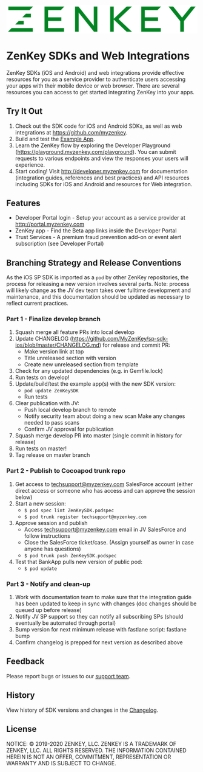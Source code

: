 ![ZenKey](image/ZenKey_rgb.png "ZenKey")

# ZenKey SDKs and Web Integrations

ZenKey SDKs (iOS and Android) and web integrations provide effective resources for you as a service provider to authenticate users accessing your apps with their mobile device or web browser. There are several resources you can access to get started integrating ZenKey into your apps.

## Try It Out

1. Check out the SDK code for iOS and Android SDKs, as well as web integrations at https://github.com/myzenkey.
2. Build and test the [Example App](./Example/ZenKey-SDK-Example).
3. Learn the ZenKey flow by exploring the Developer Playground (https://playground.myzenkey.com/playground). You can submit requests to various endpoints and view the responses your users will experience.
4. Start coding! Visit http://developer.myzenkey.com for documentation (integration guides, references and best practices) and API resources including SDKs for iOS and Android and resources for Web integration.

## Features

- Developer Portal login - Setup your account as a service provider at http://portal.myzenkey.com
- ZenKey app - Find the Beta app links inside the Developer Portal
- Trust Services - A premium fraud prevention add-on or event alert subscription (see Developer Portal)

## Branching Strategy and Release Conventions

As the iOS SP SDK is imported as a `pod` by other ZenKey repositories, the process for releasing a new version involves several parts. Note: process will likely change as the JV dev team takes over fulltime development and maintenance, and this documentation should be updated as necessary to reflect current practices.

### Part 1 - Finalize develop branch
  1. Squash merge all feature PRs into local develop
  2. Update CHANGELOG (https://github.com/MyZenKey/sp-sdk-ios/blob/master/CHANGELOG.md) for release and commit PR: 
     - Make version link at top
     - Title unreleased section with version
     - Create new unreleased section from template
  3. Check for any updated dependencies (e.g. in Gemfile.lock)
  4. Run tests on develop!
  5. Update/build/test the example app(s) with the new SDK version: 
     - `pod update ZenKeySDK`
     - Run tests
  6. Clear publication with JV:
     - Push local develop branch to remote
     - Notify security team about doing a new scan Make any changes needed to pass scans 
     - Confirm JV approval for publication
  7. Squash merge develop PR into master (single commit in history for release)
  8. Run tests on master!
  9. Tag release on master branch

### Part 2 - Publish to Cocoapod trunk repo
  1. Get access to techsupport@myzenkey.com SalesForce account (either direct access or someone who has access and can approve the session below)
  2. Start a new session:
     - `$ pod spec lint ZenKeySDK.podspec`
     - `$ pod trunk register techsupport@myzenkey.com`
  3. Approve session and publish
     - Access techsupport@myzenkey.com email in JV SalesForce and follow instructions
     - Close the SalesForce ticket/case. (Assign yourself as owner in case anyone has questions) 
     - `$ pod trunk push ZenKeySDK.podspec`
  4. Test that BankApp pulls new version of public pod: 
     - `$ pod update`

### Part 3 - Notify and clean-up
  1. Work with documentation team to make sure that the integration guide has been updated to keep in sync with changes (doc changes should be queued up before release)
  2. Notify JV SP support so they can notify all subscribing SPs (should eventually be automated through portal)
  3. Bump version for next minimum release with fastlane script: fastlane bump
  4. Confirm changelog is prepped for next version as described above
 

## Feedback

Please report bugs or issues to our [support team](mailto:techsupport@myzenkey.com).

## History

View history of SDK versions and changes in the [Changelog](./CHANGELOG.md).

## License

NOTICE: © 2019-2020 ZENKEY, LLC. ZENKEY IS A TRADEMARK OF ZENKEY, LLC. ALL RIGHTS RESERVED. THE INFORMATION CONTAINED HEREIN IS NOT AN OFFER, COMMITMENT, REPRESENTATION OR WARRANTY AND IS SUBJECT TO CHANGE.
